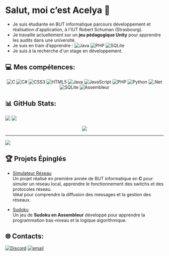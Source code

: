 # Salut, moi c’est Acelya 👋

- Je suis étudiante en BUT informatique parcours développement et réalisation d'application, à l'IUT Robert Schuman (Strasbourg).  
- Je travaille actuellement sur un **jeu pédagogique Unity** pour apprendre les audits dans une université.
- Je suis en train d’apprendre :
    ![Java](https://img.shields.io/badge/java-%23ED8B00.svg?style=flat&logo=openjdk&logoColor=white)
    ![PHP](https://img.shields.io/badge/php-%23777BB4.svg?style=flat&logo=php&logoColor=white)
    ![SQLite](https://img.shields.io/badge/sqlite-%2307405e.svg?style=flat&logo=sqlite&logoColor=white)
- Je suis à la recherche d'un stage en développement.

## 💻 Mes compétences:
<div align="center">

![C](https://img.shields.io/badge/c-%2300599C.svg?style=flat&logo=c&logoColor=white) 
![C#](https://img.shields.io/badge/c%23-%23239120.svg?style=flat&logo=csharp&logoColor=white) 
![CSS3](https://img.shields.io/badge/css3-%231572B6.svg?style=flat&logo=css3&logoColor=white) 
![HTML5](https://img.shields.io/badge/html5-%23E34F26.svg?style=flat&logo=html5&logoColor=white) 
![Java](https://img.shields.io/badge/java-%23ED8B00.svg?style=flat&logo=openjdk&logoColor=white) 
![JavaScript](https://img.shields.io/badge/javascript-%23323330.svg?style=flat&logo=javascript&logoColor=%23F7DF1E) 
![PHP](https://img.shields.io/badge/php-%23777BB4.svg?style=flat&logo=php&logoColor=white) 
![Python](https://img.shields.io/badge/python-3670A0?style=flat&logo=python&logoColor=ffdd54) 
![.Net](https://img.shields.io/badge/.NET-5C2D91?style=flat&logo=.net&logoColor=white) 
![SQLite](https://img.shields.io/badge/sqlite-%2307405e.svg?style=flat&logo=sqlite&logoColor=white) 
![Assembleur](https://img.shields.io/badge/assembleur-%23000000.svg?style=flat&logoColor=white)

</div>


## 📊 GitHub Stats:
![](https://github-readme-stats.vercel.app/api?username=Acelyamhrr&theme=dark&hide_border=false&include_all_commits=false&count_private=false)
![](https://nirzak-streak-stats.vercel.app/?user=Acelyamhrr&theme=dark&hide_border=false)

<div align="center">
  <img src="https://github-readme-stats.vercel.app/api/top-langs/?username=Acelyamhrr&theme=dark&hide_border=false&include_all_commits=false&count_private=false&layout=compact" />
</div>

---
[![](https://visitcount.itsvg.in/api?id=Acelyamhrr&icon=0&color=0)](https://visitcount.itsvg.in)

<!-- Proudly created with GPRM ( https://gprm.itsvg.in ) -->

## 🏆 Projets Épinglés

- [Simulateur Réseau](https://github.com/Acelyamhrr/simulateur-reseau)  
  Un projet réalisé en première année de BUT informatique en **C** pour simuler un réseau local, apprendre le fonctionnement des switchs et des protocoles réseau.  
  Idéal pour comprendre la diffusion des messages et la gestion des réseaux.

- [Sudoku](https://github.com/Acelyamhrr/sudoku)  
  Un jeu de **Sudoku en Assembleur** développé pour apprendre la programmation bas-niveau et la logique algorithmique.

## 🌐 Contacts:
[![Discord](https://img.shields.io/badge/Discord-%237289DA.svg?logo=discord&logoColor=white)](https://discord.gg/sheenmue) 
[![email](https://img.shields.io/badge/Email-D14836?logo=gmail&logoColor=white)](mailto:acelya.mhrr@gmail.com) 
  
<!-- created with GPRM ( https://gprm.itsvg.in ) -->
